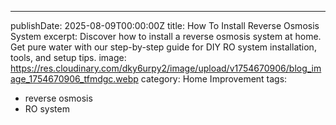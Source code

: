 ---
publishDate: 2025-08-09T00:00:00Z
title: How To Install Reverse Osmosis System
excerpt: Discover how to install a reverse osmosis system at home. Get pure water with our step-by-step guide for DIY RO system installation, tools, and setup tips.
image: https://res.cloudinary.com/dky6urpy2/image/upload/v1754670906/blog_image_1754670906_tfmdgc.webp
category: Home Improvement
tags:
  - reverse osmosis
  - RO system